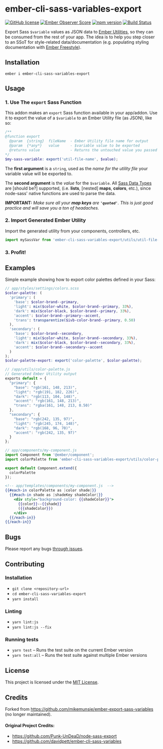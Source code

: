 
# ember-cli-sass-variables-export


[![GitHub license](https://img.shields.io/github/license/minusfive/ember-cli-sass-variables-export.svg)](https://github.com/minusfive/ember-cli-sass-variables-export/blob/master/LICENSE.md)
[![Ember Observer Score](https://emberobserver.com/badges/ember-cli-sass-variables-export.svg)](https://emberobserver.com/addons/ember-cli-sass-variables-export)
[![npm version](https://badge.fury.io/js/ember-cli-sass-variables-export.svg)](https://badge.fury.io/js/ember-cli-sass-variables-export)
[![Build Status](https://travis-ci.org/minusfive/ember-cli-sass-variables-export.svg?branch=master)](https://travis-ci.org/minusfive/ember-cli-sass-variables-export)

Export Sass `$variable` values as JSON data to [Ember Utilities](https://guides.emberjs.com/v3.1.0/tutorial/service/#toc_accessing-the-google-maps-api-with-a-utility), so they can be consumed from the rest of your app. The idea is to help you step closer to an SSoT for style-related data/documentation (e.g. populating styling documentation with [Ember Freestyle](http://ember-freestyle.com/)).

## Installation
`ember i ember-cli-sass-variables-export`

## Usage

### 1. Use The `export` Sass Function

This addon makes an `export` Sass function available in your app/addon. Use it to export the value of a `$variable` to an Ember Utility file (as JSON), like so:

```scss
/**
@function export
  @param  {string}  fileName  - Ember Utility file name for output
  @param  {*any*}   value     - $variable value to be exported
  @returns value              - Returns the untouched value you passed
*/
$my-sass-variable: export('util-file-name', $value);
```

The **first argument** is a `string`, used as the _name for the utility file_ your variable value will be exported to.

The **second argument** is the _value_ for the `$variable`. All [Sass Data Types](http://sass-lang.com/documentation/file.SASS_REFERENCE.html#data_types) are [should be?] supported, (i.e. **lists**, [nested] **maps**, **colors**, etc.), since node-sass' native functions are used to parse the data.

**IMPORTANT:** _Make sure all your **map keys** are **`'quoted'`**. This is just good practice and will save you a ton of headaches._

### 2. Import Generated Ember Utility

Import the generated utility from your components, controllers, etc.

```js
import mySassVar from 'ember-cli-sass-variables-export/utils/util-file-name';
```

### 3. Profit!

## Examples

Simple example showing how to export color palettes defined in your Sass:

```scss
// app/styles/settings/colors.scss
$color-palette: (
  'primary': (
    'base': $color-brand--primary,
    'light': mix($color-white, $color-brand--primary, 33%),
    'dark': mix($color-black, $color-brand--primary, 33%),
    'accent': $color-brand--primary--accent,
    'trans': transparentize($ivb-color-brand--primary, 0.50)
  ),
  'secondary': (
    'base': $color-brand--secondary,
    'light': mix($color-white, $color-brand--secondary, 33%),
    'dark': mix($color-black, $color-brand--secondary, 33%),
    'accent': $color-brand--secondary--accent
  )
);
$color-palette-export: export('color-palette', $color-palette);
```

```js
// /app/utils/color-palette.js
// Generated Ember Utility output
exports default = {
  "primary": {
    "base": "rgb(161, 148, 213)",
    "light": "rgb(191, 182, 226)",
    "dark": "rgb(113, 104, 148)",
    "accent": "rgb(161, 148, 213)",
    "trans": "rgba(161, 148, 213, 0.50)"
  },
  "secondary": {
    "base": "rgb(242, 135, 97)",
    "light": "rgb(245, 174, 148)",
    "dark": "rgb(168, 96, 70)",
    "accent": "rgb(242, 135, 97)"
  }
};
```

```js
// app/components/my-component.js
import Component from '@ember/component';
import colorPalette from 'ember-cli-sass-variables-export/utils/color-palette';

export default Component.extend({
  colorPalette
});
```

[//]: # ({% raw %})
```hbs
<!-- app/templates/components/my-component.js  -->
{{#each-in colorPalette as |color shade|}}
  {{#each-in shade as |shadeKey shadeColor|}}
    <div style="background-color: {{shadeColor}}">
      {{color}}--{{shade}}
      ({{shadeColor}})
    </div>
  {{/each-in}}
{{/each-in}}
```
[//]: # ({% endraw %})

## Bugs

Please report any bugs [through issues](https://github.com/minusfive/ember-cli-sass-variables-export/issues).

## Contributing

### Installation

* `git clone <repository-url>`
* `cd ember-cli-sass-variables-export`
* `yarn install`

### Linting

* `yarn lint:js`
* `yarn lint:js --fix`

### Running tests

* `yarn test` – Runs the test suite on the current Ember version
* `yarn test:all` – Runs the test suite against multiple Ember versions

## License

This project is licensed under the [MIT License](LICENSE.md).

## Credits

Forked from https://github.com/mikemunsie/ember-export-sass-variables (no longer maintained).

#### Original Project Credits:

- https://github.com/Punk-UnDeaD/node-sass-export
- https://github.com/davidpett/ember-cli-sass-variables
